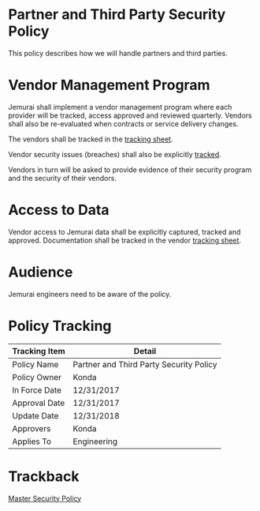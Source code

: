 # Partner and Third Party Security Policy

This policy describes how we will handle partners and third parties.

# Vendor Management Program

Jemurai shall implement a vendor management program where each provider will be tracked, access approved and reviewed quarterly.  Vendors shall also be re-evaluated when contracts or service delivery changes.

The vendors shall be tracked in the [tracking sheet](../materials/vendor_tracking.csv).

Vendor security issues (breaches) shall also be explicitly [tracked](../materials/vendor_security_issue_tracking.csv).

Vendors in turn will be asked to provide evidence of their security program and the security of their vendors.

# Access to Data

Vendor access to Jemurai data shall be explicitly captured, tracked and approved.  Documentation shall be tracked in the vendor [tracking sheet](../materials/vendor_tracking.csv).

# Audience

Jemurai engineers need to be aware of the policy.

# Policy Tracking

| Tracking Item   | Detail |
|-----------------|--------|
| Policy Name     | Partner and Third Party Security Policy |
| Policy Owner    | Konda |
| In Force Date   | 12/31/2017 |
| Approval Date   | 12/31/2017 |
| Update Date     | 12/31/2018 |
| Approvers       | Konda |
| Applies To      | Engineering |

# Trackback
[Master Security Policy](../Master_Security_Policy.md)